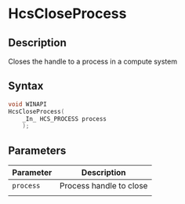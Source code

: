 # HcsCloseProcess

## Description

Closes the handle to a process in a compute system

## Syntax

```cpp
void WINAPI
HcsCloseProcess(
    _In_ HCS_PROCESS process
    );
```

## Parameters

|Parameter     |Description|
|---|---|
|`process`| Process handle to close|
|    |    |
